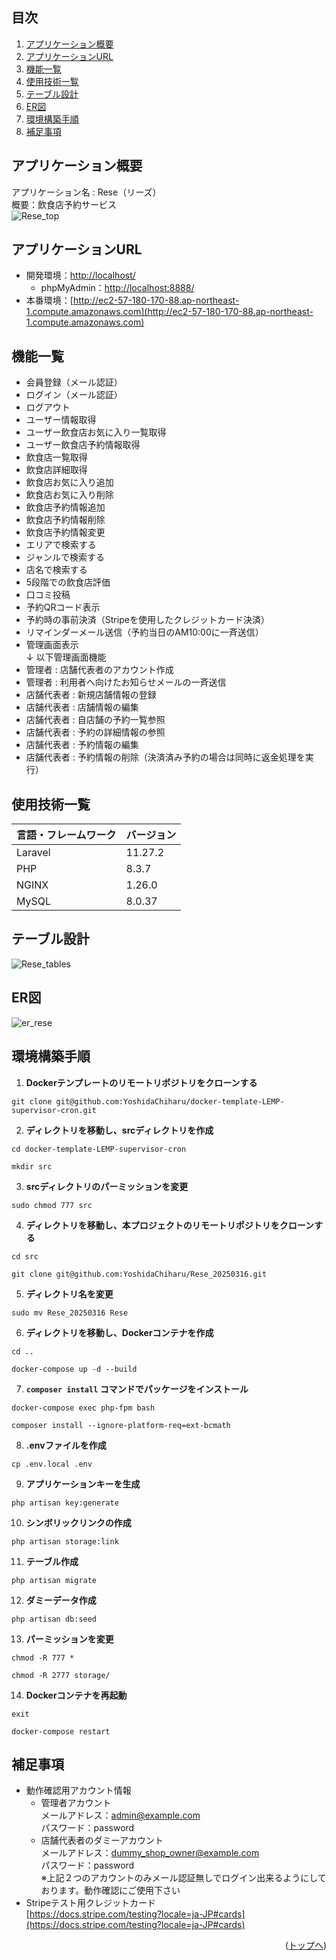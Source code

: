 <div id="top"></div>

## 目次

1. [アプリケーション概要](#アプリケーション概要)
2. [アプリケーションURL](#アプリケーションURL)
3. [機能一覧](#機能一覧)
4. [使用技術一覧](#使用技術一覧)
5. [テーブル設計](#テーブル設計)
6. [ER図](#ER図)
7. [環境構築手順](#環境構築手順)
8. [補足事項](#補足事項)

## アプリケーション概要

アプリケーション名 : Rese（リーズ）<br>
概要：飲食店予約サービス<br>
![Rese_top](/Rese_top.png)

## アプリケーションURL

- 開発環境：[http://localhost/](http://localhost/)
    - phpMyAdmin：[http://localhost:8888/](http://localhost:8888/)
- 本番環境：[http://ec2-57-180-170-88.ap-northeast-1.compute.amazonaws.com](http://ec2-57-180-170-88.ap-northeast-1.compute.amazonaws.com)

## 機能一覧

- 会員登録（メール認証）
- ログイン（メール認証）
- ログアウト
- ユーザー情報取得
- ユーザー飲食店お気に入り一覧取得
- ユーザー飲食店予約情報取得
- 飲食店一覧取得
- 飲食店詳細取得
- 飲食店お気に入り追加
- 飲食店お気に入り削除
- 飲食店予約情報追加
- 飲食店予約情報削除
- 飲食店予約情報変更
- エリアで検索する
- ジャンルで検索する
- 店名で検索する
- 5段階での飲食店評価
- 口コミ投稿
- 予約QRコード表示
- 予約時の事前決済（Stripeを使用したクレジットカード決済）
- リマインダーメール送信（予約当日のAM10:00に一斉送信）
- 管理画面表示\
↓ 以下管理画面機能
- 管理者 : 店舗代表者のアカウント作成
- 管理者 : 利用者へ向けたお知らせメールの一斉送信
- 店舗代表者 : 新規店舗情報の登録
- 店舗代表者 : 店舗情報の編集
- 店舗代表者 : 自店舗の予約一覧参照
- 店舗代表者 : 予約の詳細情報の参照
- 店舗代表者 : 予約情報の編集
- 店舗代表者 : 予約情報の削除（決済済み予約の場合は同時に返金処理を実行）

## 使用技術一覧

| 言語・フレームワーク  | バージョン |
| --------------------- | ---------- |
| Laravel               | 11.27.2    |
| PHP                   | 8.3.7      |
| NGINX                 | 1.26.0     |
| MySQL                 | 8.0.37     |

## テーブル設計

![Rese_tables](/Rese_tables.png)

## ER図

![er_rese](/er_rese.png)

## 環境構築手順

1. **Dockerテンプレートのリモートリポジトリをクローンする**
```
git clone git@github.com:YoshidaChiharu/docker-template-LEMP-supervisor-cron.git
```
2. **ディレクトリを移動し、srcディレクトリを作成**
```
cd docker-template-LEMP-supervisor-cron
```
```
mkdir src
```
3. **srcディレクトリのパーミッションを変更**
```
sudo chmod 777 src
```
4. **ディレクトリを移動し、本プロジェクトのリモートリポジトリをクローンする**
```
cd src
```
```
git clone git@github.com:YoshidaChiharu/Rese_20250316.git
```
5. **ディレクトリ名を変更**
```
sudo mv Rese_20250316 Rese
```
6. **ディレクトリを移動し、Dockerコンテナを作成**
```
cd ..
```
```
docker-compose up -d --build
```
7. **`composer install` コマンドでパッケージをインストール**
```
docker-compose exec php-fpm bash
```
```
composer install --ignore-platform-req=ext-bcmath
```
8. **.envファイルを作成**
```
cp .env.local .env
```
9. **アプリケーションキーを生成**
```
php artisan key:generate
```
10. **シンボリックリンクの作成**
```
php artisan storage:link
```
11. **テーブル作成**
```
php artisan migrate
```
12. **ダミーデータ作成**
```
php artisan db:seed
```
13. **パーミッションを変更**
```
chmod -R 777 *
```
```
chmod -R 2777 storage/
```
14. **Dockerコンテナを再起動**
```
exit
```
```
docker-compose restart
```

## 補足事項

- 動作確認用アカウント情報
    - 管理者アカウント\
        メールアドレス：admin@example.com\
        パスワード：password
    - 店舗代表者のダミーアカウント\
        メールアドレス：dummy_shop_owner@example.com\
        パスワード：password\
    ※上記２つのアカウントのみメール認証無しでログイン出来るようにしております。動作確認にご使用下さい
- Stripeテスト用クレジットカード\
    [https://docs.stripe.com/testing?locale=ja-JP#cards](https://docs.stripe.com/testing?locale=ja-JP#cards)

<p align="right">(<a href="#top">トップへ</a>)</p>
